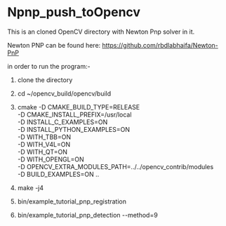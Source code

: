 # Npnp_push_toOpencv

This is an cloned OpenCV directory with Newton Pnp solver in it.

Newton PNP can be found here: https://github.com/rbdlabhaifa/Newton-PnP

in order to run the program:-
1) clone the directory
2) cd ~/opencv_build/opencv/build
3) cmake -D CMAKE_BUILD_TYPE=RELEASE \
      -D CMAKE_INSTALL_PREFIX=/usr/local \
      -D INSTALL_C_EXAMPLES=ON \
      -D INSTALL_PYTHON_EXAMPLES=ON \
      -D WITH_TBB=ON \
      -D WITH_V4L=ON \
      -D WITH_QT=ON \
      -D WITH_OPENGL=ON \
      -D OPENCV_EXTRA_MODULES_PATH=../../opencv_contrib/modules \
      -D BUILD_EXAMPLES=ON ..
      
4) make -j4
5) bin/example_tutorial_pnp_registration
6) bin/example_tutorial_pnp_detection --method=9

